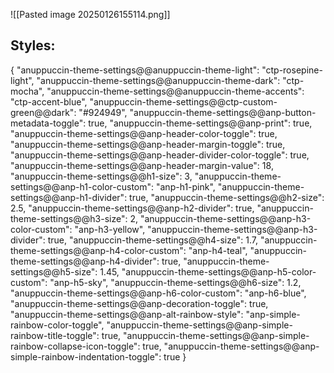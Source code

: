 ![[Pasted image 20250126155114.png]]

## Styles:
{
  "anuppuccin-theme-settings@@anuppuccin-theme-light": "ctp-rosepine-light",
  "anuppuccin-theme-settings@@anuppuccin-theme-dark": "ctp-mocha",
  "anuppuccin-theme-settings@@anuppuccin-theme-accents": "ctp-accent-blue",
  "anuppuccin-theme-settings@@ctp-custom-green@@dark": "#924949",
  "anuppuccin-theme-settings@@anp-button-metadata-toggle": true,
  "anuppuccin-theme-settings@@anp-print": true,
  "anuppuccin-theme-settings@@anp-header-color-toggle": true,
  "anuppuccin-theme-settings@@anp-header-margin-toggle": true,
  "anuppuccin-theme-settings@@anp-header-divider-color-toggle": true,
  "anuppuccin-theme-settings@@anp-header-margin-value": 18,
  "anuppuccin-theme-settings@@h1-size": 3,
  "anuppuccin-theme-settings@@anp-h1-color-custom": "anp-h1-pink",
  "anuppuccin-theme-settings@@anp-h1-divider": true,
  "anuppuccin-theme-settings@@h2-size": 2.5,
  "anuppuccin-theme-settings@@anp-h2-divider": true,
  "anuppuccin-theme-settings@@h3-size": 2,
  "anuppuccin-theme-settings@@anp-h3-color-custom": "anp-h3-yellow",
  "anuppuccin-theme-settings@@anp-h3-divider": true,
  "anuppuccin-theme-settings@@h4-size": 1.7,
  "anuppuccin-theme-settings@@anp-h4-color-custom": "anp-h4-teal",
  "anuppuccin-theme-settings@@anp-h4-divider": true,
  "anuppuccin-theme-settings@@h5-size": 1.45,
  "anuppuccin-theme-settings@@anp-h5-color-custom": "anp-h5-sky",
  "anuppuccin-theme-settings@@h6-size": 1.2,
  "anuppuccin-theme-settings@@anp-h6-color-custom": "anp-h6-blue",
  "anuppuccin-theme-settings@@anp-decoration-toggle": true,
  "anuppuccin-theme-settings@@anp-alt-rainbow-style": "anp-simple-rainbow-color-toggle",
  "anuppuccin-theme-settings@@anp-simple-rainbow-title-toggle": true,
  "anuppuccin-theme-settings@@anp-simple-rainbow-collapse-icon-toggle": true,
  "anuppuccin-theme-settings@@anp-simple-rainbow-indentation-toggle": true
}
